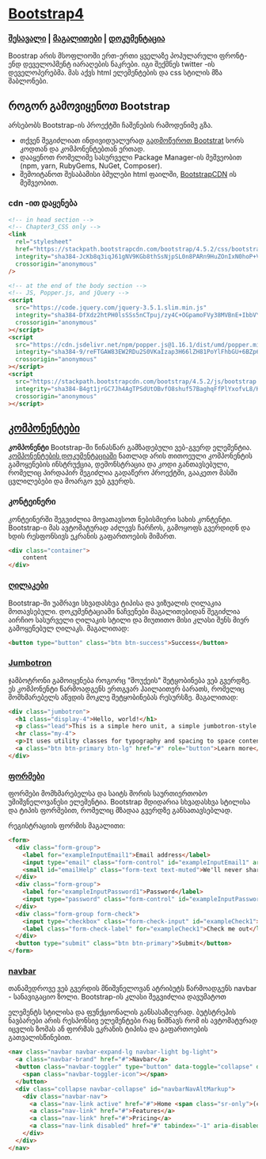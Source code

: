 # [Bootstrap4](https://getbootstrap.com/)

### [შესავალი](https://getbootstrap.com/docs/4.5/getting-started/introduction/) | [მაგალითები](https://getbootstrap.com/docs/4.5/examples/) | [დოკუმენტაცია](https://getbootstrap.com/docs/4.5/layout/overview/)

Boostrap არის მსოფლიოში ერთ-ერთი ყველაზე პოპულარული ფრონტ-ენდ დეველოპმენტ იარაღების ნაკრები. იგი შექმნეს twitter -ის დეველოპერებმა. მას აქვს html ელემენტების და css სტილის მზა შაბლონები.

## როგორ გამოვიყენოთ Bootstrap

არსებობს Bootstrap-ის პროექტში ჩაშენების რამოდენიმე გზა.

- თქვენ შეგიძლიათ ინდივიდუალურად [გადმოწეროთ Bootstrat](https://getbootstrap.com/docs/4.5/getting-started/download/)
  სორს კოდთან და კომპონენტებთან ერთად.
- დააყენოთ რომელიმე სასურველი Package Manager-ის მეშვეობით (npm, yarn, RubyGems, NuGet, Composer).
- შემოიტანოთ შესაბამისი ბმულები html ფაილში, [BootstrapCDN](https://www.bootstrapcdn.com/) ის მეშვეობით.

### cdn -ით დაყენება

```html
<!-- in head section -->
<!-- Chapter3_CSS only -->
<link
  rel="stylesheet"
  href="https://stackpath.bootstrapcdn.com/bootstrap/4.5.2/css/bootstrap.min.css"
  integrity="sha384-JcKb8q3iqJ61gNV9KGb8thSsNjpSL0n8PARn9HuZOnIxN0hoP+VmmDGMN5t9UJ0Z"
  crossorigin="anonymous"
/>

<!-- at the end of the body section -->
<!-- JS, Popper.js, and jQuery -->
<script
  src="https://code.jquery.com/jquery-3.5.1.slim.min.js"
  integrity="sha384-DfXdz2htPH0lsSSs5nCTpuj/zy4C+OGpamoFVy38MVBnE+IbbVYUew+OrCXaRkfj"
  crossorigin="anonymous"
></script>
<script
  src="https://cdn.jsdelivr.net/npm/popper.js@1.16.1/dist/umd/popper.min.js"
  integrity="sha384-9/reFTGAW83EW2RDu2S0VKaIzap3H66lZH81PoYlFhbGU+6BZp6G7niu735Sk7lN"
  crossorigin="anonymous"
></script>
<script
  src="https://stackpath.bootstrapcdn.com/bootstrap/4.5.2/js/bootstrap.min.js"
  integrity="sha384-B4gt1jrGC7Jh4AgTPSdUtOBvfO8shuf57BaghqFfPlYxofvL8/KUEfYiJOMMV+rV"
  crossorigin="anonymous"
></script>
```

## [კომპონენტები](https://getbootstrap.com/docs/4.5/components/)

**კომპონენტი** Bootstrap-ში წინასწარ გამზადებული ვებ-გვერდ ელემენტია. [კომპონენტების დოკუმენტაციაში](https://getbootstrap.com/docs/4.5/components/) ნათლად არის თითოეული კომპონენტის გამოყენების ინსტრუქცია, დემონსტრაცია და კოდი განთავსებული,
რომელიც პირდაპირ შეგიძლია გადაწერო პროექტში, გააკეთო მასში ცვლილებები და მოარგო ვებ გვერდს.

### კონტეინერი

კონტეინერში შეგვიძლია მოვათავსოთ ნებისმიერი სახის კონტენტი. Bootstrap-ი მას ავტომატურად აძლევს ჩარჩოს, გამოყოფს გვერდიდნ
და ხდის რესფონსივს ეკრანის გაფართოების მიმართ.

```html
<div class="container">
    content
</div>
```

### [ღილაკები](https://getbootstrap.com/docs/4.5/components/buttons/)
Bootstrap-ში უამრავი სხვადასხვა ტიპისა და ვიზუალის ღილაკია მოთავსებული. დოკუმენტაციაში ნაჩვენები მაგალითებიდან
შეგიძლია აირჩიო სასურველი ღილაკის სტილი და მიუთითო მისი კლასი შენს მიერ გამოყენებულ ღილაკს. მაგალითად:

```html
<button type="button" class="btn btn-success">Success</button>
```

### [Jumbotron](https://getbootstrap.com/docs/4.5/components/jumbotron/)
ჯამბოტრონი გამოიყენება როგორც "შოუქეის" შეტყობინება ვებ გვერდზე. ეს კომპონენტი წარმოადგენს ერთგვარ ჰაილაითერ ბარათს,
რომელიც მომხმარებელს აწვდის მოკლე შეტყობინებას რესურსზე. მაგალითად:

```html
<div class="jumbotron">
  <h1 class="display-4">Hello, world!</h1>
  <p class="lead">This is a simple hero unit, a simple jumbotron-style component for calling extra attention to featured content or information.</p>
  <hr class="my-4">
  <p>It uses utility classes for typography and spacing to space content out within the larger container.</p>
  <a class="btn btn-primary btn-lg" href="#" role="button">Learn more</a>
</div>
```

### [ფორმები](https://getbootstrap.com/docs/4.5/components/forms/)

ფორმები მომხმარებელსა და საიტს შორის საურთიერთობო უმიშვნელოვანესი ელემენტია. Bootstrap მდიდარია სხვადასხვა
სტილისა და ტიპის ფორმებით, რომელიც მზადაა გვერდზე განსათავსებლად.

რეგისტრაციის ფორმის მაგალითი:
```html
<form>
  <div class="form-group">
    <label for="exampleInputEmail1">Email address</label>
    <input type="email" class="form-control" id="exampleInputEmail1" aria-describedby="emailHelp">
    <small id="emailHelp" class="form-text text-muted">We'll never share your email with anyone else.</small>
  </div>
  <div class="form-group">
    <label for="exampleInputPassword1">Password</label>
    <input type="password" class="form-control" id="exampleInputPassword1">
  </div>
  <div class="form-group form-check">
    <input type="checkbox" class="form-check-input" id="exampleCheck1">
    <label class="form-check-label" for="exampleCheck1">Check me out</label>
  </div>
  <button type="submit" class="btn btn-primary">Submit</button>
</form>
```

### [navbar](https://getbootstrap.com/docs/4.5/components/navbar/)
თანამედროვე ვებ გვერდის მნიშვნელოვან ატრიბუტს წარმოადგენს navbar - სანავიგაციო ზოლი.
Bootstrap-ის კლასი შეგვიძლია დავუმატოთ <nav> ელემენტს სტილისა და ფუნქციონალის განსასაზღვრად.
ბუტსტრეპის ნავბარები არის რესპონსივ ელემენტები რაც ნიშნავს რომ ის ავტომატურად იცვლის ზომას ან ფორმას
ეკრანის ტიპისა და გაფართოების გათვალისწინებით.

```html
<nav class="navbar navbar-expand-lg navbar-light bg-light">
  <a class="navbar-brand" href="#">Navbar</a>
  <button class="navbar-toggler" type="button" data-toggle="collapse" data-target="#navbarNavAltMarkup" aria-controls="navbarNavAltMarkup" aria-expanded="false" aria-label="Toggle navigation">
    <span class="navbar-toggler-icon"></span>
  </button>
  <div class="collapse navbar-collapse" id="navbarNavAltMarkup">
    <div class="navbar-nav">
      <a class="nav-link active" href="#">Home <span class="sr-only">(current)</span></a>
      <a class="nav-link" href="#">Features</a>
      <a class="nav-link" href="#">Pricing</a>
      <a class="nav-link disabled" href="#" tabindex="-1" aria-disabled="true">Disabled</a>
    </div>
  </div>
</nav>
```
